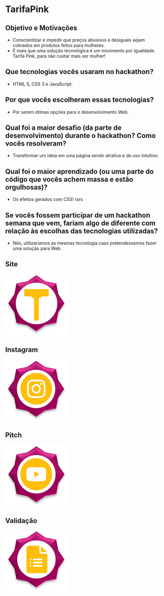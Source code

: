 # TarifaPink

## Objetivo e Motivações
- Conscientizar e impedir que preços abusivos e desiguais sejam cobrados em produtos feitos para mulheres. 
- É mais que uma solução tecnológica é um movimento por igualdade. Tarifa Pink, para não custar mais ser mulher!


## Que tecnologias vocês usaram no hackathon?
- HTML 5, CSS 3 e JavaScript.

## Por que vocês escolheram essas tecnologias?
- Por serem ótimas opções para o desenvolvimento Web.

## Qual foi a maior desafio (da parte de desenvolvimento) durante o hackathon? Como vocês resolveram?
- Transformar um ideia em uma página sendo atrativa e de uso intuitivo.

## Qual foi o maior aprendizado (ou uma parte do código que vocês achem massa e estão orgulhosas)?
- Os efeitos gerados com CSS! rsrs

## Se vocês fossem participar de um hackathon semana que vem, fariam algo de diferente com relação às escolhas das tecnologias utilizadas?
- Não, utilizariamos as mesmas tecnologia caso pretendessemos fazer uma solução para Web. 

## Site
[![](https://github.com/FernandaPS29/TarifaPink/blob/main/imagens_readme/site.png)]( https://tarifapink.netlify.app/)

## Instagram
[![](https://github.com/FernandaPS29/TarifaPink/blob/main/imagens_readme/instagram.png)]( https://www.instagram.com/tarifapink/)

## Pitch
[![](https://github.com/FernandaPS29/TarifaPink/blob/main/imagens_readme/pitch.png)](https://youtu.be/uYWDkSmpW2I)

## Validação
[![](https://github.com/FernandaPS29/TarifaPink/blob/main/imagens_readme/validacao.png)](https://forms.gle/j2j4mN67PikGLE8WA)


